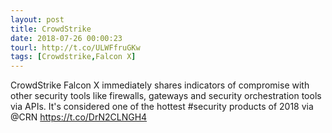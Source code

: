 ```yaml
---
layout: post
title: CrowdStrike
date: 2018-07-26 00:00:23
tourl: http://t.co/ULWFfruGKw
tags: [Crowdstrike,Falcon X]
---
```

CrowdStrike Falcon X  immediately shares indicators of compromise with other security tools like firewalls, gateways and security orchestration tools via APIs. It's considered one of the hottest #security products of 2018 via @CRN  https://t.co/DrN2CLNGH4
